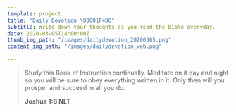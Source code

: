 ```yaml
---
template: project
title: "Daily Devotion \U0001F4D6"
subtitle: Write down your thoughts as you read the Bible everyday.
date: 2020-03-05T14:00:00Z
thumb_img_path: "/images/dailydevotion_20200305.png"
content_img_path: "/images/dailydevotion_web.png"

---
```

> Study this Book of Instruction continually. Meditate on it day and night so you will be sure to obey everything written in it. Only then will you prosper and succeed in all you do.
>
> **Joshua 1:8 NLT**